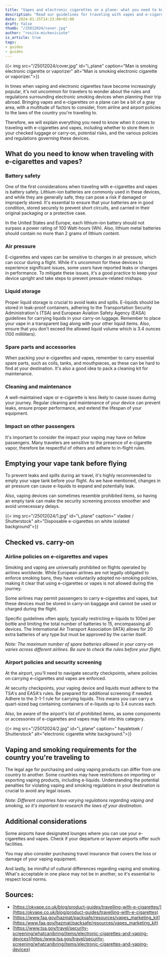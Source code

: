 ```yaml
---
title: "Vapes and electronic cigarettes on a plane: what you need to know"
description: "Read our guidelines for traveling with vapes and e-cigarettes on a plane. Did you know that electronic smoking devices are only allowed in carry-on baggage?"
date: 2024-01-25T14:23:00+02:00
draft: false
thumb: "/25012024/cover.jpg"
author: "rosita-mickeviciute"
is_article: true
tags:
- guides
- guides
---
```

{{< img src="/25012024/cover.jpg" id="i_plane" caption="Man is smoking electronic cigarette or vaporizer" alt="Man is smoking electronic cigarette or vaporizer.">}}

In times when vaping and electronic cigarettes have become increasingly popular, it's not uncommon for travelers to wonder about the rules and regulations surrounding electronic smoking devices when planning their trip abroad. Bringing vapes and e-cigarettes on a plane can be a bit of a gray area, with a multitude of factors to consider, from airline and airport policies to the laws of the country you're traveling to.

Therefore, we will explain everything you need to know when it comes to traveling with e-cigarettes and vapes, including whether to store them in your checked luggage or carry-on, potential risks, and the various policies and regulations governing these devices.

## What do you need to know when traveling with e-cigarettes and vapes?

### Battery safety

One of the first considerations when traveling with e-cigarettes and vapes is battery safety. Lithium-ion batteries are commonly used in these devices, and while they are generally safe, they can pose a risk if damaged or improperly stored. It's essential to ensure that your batteries are in good condition, stored securely to prevent short circuits, and carried in their original packaging or a protective case. 

In the United States and Europe, each lithium-ion battery should not surpass a power rating of 100 Watt-hours (Wh). Also, lithium metal batteries should contain no more than 2 grams of lithium content.

### Air pressure

E-cigarettes and vapes can be sensitive to changes in air pressure, which can occur during a flight. While it's uncommon for these devices to experience significant issues, some users have reported leaks or changes in performance. To mitigate these issues, it's a good practice to keep your device upright and take steps to prevent pressure-related mishaps.

### Liquid storage

Proper liquid storage is crucial to avoid leaks and spills. E-liquids should be stored in leak-proof containers, adhering to the Transportation Security Administration's (TSA) and European Aviation Safety Agency (EASA) guidelines for carrying liquids in your carry-on luggage. Remember to place your vape in a transparent bag along with your other liquid items. Also, ensure that you don't exceed the allowed liquid volume which is 3.4 ounces (100 milliliters). 

### Spare parts and accessories

When packing your e-cigarettes and vapes, remember to carry essential spare parts, such as coils, tanks, and mouthpieces, as these can be hard to find at your destination. It's also a good idea to pack a cleaning kit for maintenance.

### Cleaning and maintenance

A well-maintained vape or e-cigarette is less likely to cause issues during your journey. Regular cleaning and maintenance of your device can prevent leaks, ensure proper performance, and extend the lifespan of your equipment.

### Impact on other passengers

It's important to consider the impact your vaping may have on fellow passengers. Many travelers are sensitive to the presence of e-cigarette vapor, therefore be respectful of others and adhere to in-flight rules.

## Emptying your vape tank before flying

To prevent leaks and spills during air travel, it's highly recommended to empty your vape tank before your flight. As we have mentioned, changes in air pressure can cause e-liquids to expand and potentially leak.

Also, vaping devices can sometimes resemble prohibited items, so having an empty tank can make the security screening process smoother and avoid unnecessary delays.

{{< img src="/25012024/1.jpg" id="i_plane" caption=" vladee / Shutterstock" alt="Disposable e-cigarettes on white isolated background">}}

## Checked vs. carry-on

### Airline policies on e-cigarettes and vapes

Smoking and vaping are universally prohibited on flights operated by airlines worldwide. While European airlines are not legally obligated to enforce smoking bans, they have voluntarily adopted no-smoking policies, making it clear that using e-cigarettes or vapes is not allowed during the journey.

Some airlines may permit passengers to carry e-cigarettes and vapes, but these devices must be stored in carry-on baggage and cannot be used or charged during the flight. 

Specific guidelines often apply, typically restricting e-liquids to 100ml per bottle and limiting the total number of batteries to 15, encompassing all devices. The International Air Transport Association (IATA) allows for 20 extra batteries of any type but must be approved by the carrier itself.

*Note: The maximum number of spare batteries allowed in your carry-on varies across different airlines. Be sure to check the rules before your flight.*

### Airport policies and security screening

At the airport, you'll need to navigate security checkpoints, where policies on carrying e-cigarettes and vapes are enforced.

At security checkpoints, your vaping device and liquids must adhere to the TSA's and EASA's rules. Be prepared for additional screening if needed. Adhere to the 3-1-1 rule for carrying liquids. This means you can carry a quart-sized bag containing containers of e-liquids up to 3.4 ounces each.

Also, be aware of the airport's list of prohibited items, as some components or accessories of e-cigarettes and vapes may fall into this category.

{{< img src="/25012024/2.jpg" id="i_plane" caption=" hayaletsek / Shutterstock" alt="electronic cigarette white background.">}}

## Vaping and smoking requirements for the country you're traveling to

The legal age for purchasing and using vaping products can differ from one country to another. Some countries may have restrictions on importing or exporting vaping products, including e-liquids. Understanding the potential penalties for violating vaping and smoking regulations in your destination is crucial to avoid any legal issues.

*Note: Different countries have varying regulations regarding vaping and smoking, so it's important to research the laws of your destination.*

## Additional considerations

Some airports have designated lounges where you can use your e-cigarettes and vapes. Check if your departure or layover airports offer such facilities.

You may also consider purchasing travel insurance that covers the loss or damage of your vaping equipment.

And lastly, be mindful of cultural differences regarding vaping and smoking. What's acceptable in one place may not be in another, so it's essential to respect local norms.

## Sources: 

- [https://okvape.co.uk/blog/product-guides/travelling-with-e-cigarettes/](https:/okvape.co.uk/blog/product-guides/travelling-with-e-cigarettes)
- [https://www.faa.gov/hazmat/packsafe/resources/vapes_marketing_kit](https:/www.faa.gov/hazmat/packsafe/resources/vapes_marketing_kit)
- [https://www.tsa.gov/travel/security-screening/whatcanibring/items/electronic-cigarettes-and-vaping-devices](https:/www.tsa.gov/travel/security-screening/whatcanibring/items/electronic-cigarettes-and-vaping-devices)



